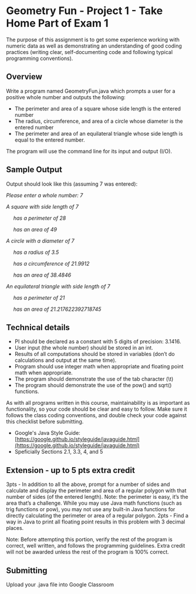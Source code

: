 # Geometry Fun - Project 1 - Take Home Part of Exam 1

The purpose of this assignment is to get some experience working with numeric data as well as demonstrating an understanding of good coding practices (writing clear, self-documenting code and following typical programming conventions).

## Overview

Write a program named GeometryFun.java which prompts a user for a positive whole number and outputs the following:
- The perimeter and area of a square whose side length is the entered number
- The radius, circumference, and area of a circle whose diameter is the entered number
- The perimeter and area of an equilateral triangle whose side length is equal to the entered number.

The program will use the command line for its input and output (I/O).

## Sample Output

Output should look like this (assuming 7 was entered):

*Please enter a whole number: 7*

*A square with side length of 7*

&nbsp;&nbsp;&nbsp;&nbsp; *has a perimeter of 28*

&nbsp;&nbsp;&nbsp;&nbsp; *has an area of 49*

*A circle with a diameter of 7*

&nbsp;&nbsp;&nbsp;&nbsp; *has a radius of 3.5*

&nbsp;&nbsp;&nbsp;&nbsp; *has a circumference of 21.9912*

&nbsp;&nbsp;&nbsp;&nbsp; *has an area of 38.4846*

*An equilateral triangle with side length of 7*

&nbsp;&nbsp;&nbsp;&nbsp;    *has a perimeter of 21*

&nbsp;&nbsp;&nbsp;&nbsp;    *has an area of 21.217622392718745*

## Technical details
- PI should be declared as a constant with 5 digits of precision: 3.1416.
- User input (the whole number) should be stored in an int.
- Results of all computations should be stored in variables (don’t do calculations and output at the same time).
- Program should use integer math when appropriate and floating point math when appropriate.
- The program should demonstrate the use of the tab character (\t)
- The program should demonstrate the use of the pow() and sqrt() functions.

As with all programs written in this course, maintainability is as important as functionality, so your code should be clear and easy to follow.  Make sure it follows the class coding conventions, and double check your code against this checklist before submitting.

- Google's Java Style Guide: [https://google.github.io/styleguide/javaguide.html](https://google.github.io/styleguide/javaguide.html)
- Speficially Sections 2.1, 3.3, 4, and 5

## Extension - up to 5 pts extra credit
3pts - In addition to all the above, prompt for a number of sides and calculate and display the perimeter and area of a regular polygon with that number of sides (of the entered length). Note: the perimeter is easy, it’s the area that’s a challenge. While you may use Java math functions (such as trig functions or pow), you may not use any built-in Java functions for directly calculating the perimeter or area of a regular polygon.
2pts - Find a way in Java to print all floating point results in this problem with 3 decimal places.

Note: Before attempting this portion, verify the rest of the program is correct, well written, and follows the programming guidelines. Extra credit will not be awarded unless the rest of the program is 100% correct.

## Submitting

Upload your .java file into Google Classroom
